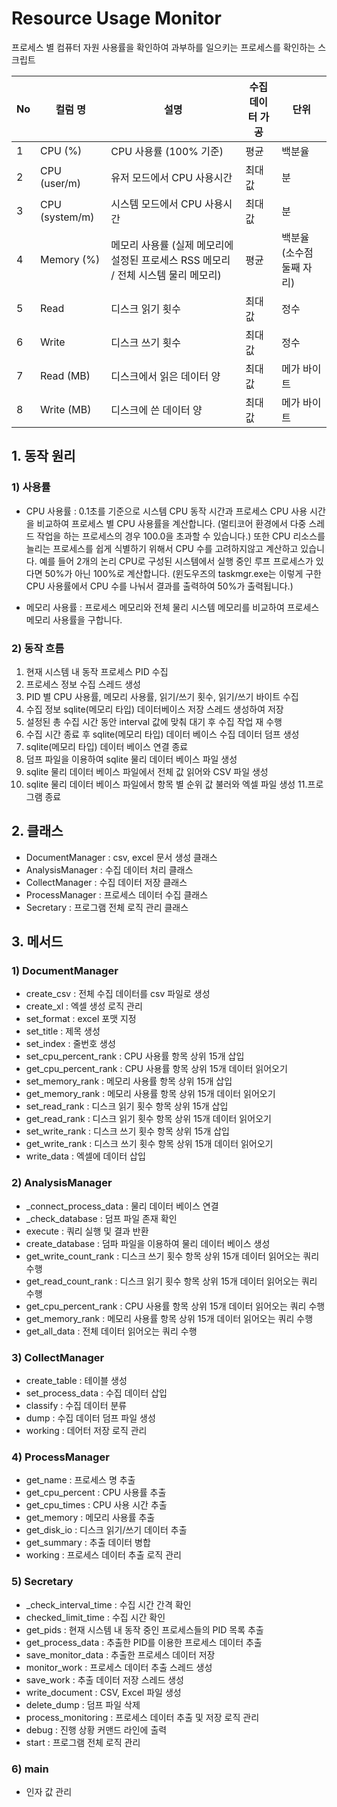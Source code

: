 # Resource Usage Monitor

프로세스 별 컴퓨터 자원 사용률을 확인하여 과부하를 일으키는 프로세스를 확인하는 스크립트

|No|컬럼 명|설명|수집 데이터 가공|단위|
|--|-------|----|----------------|----|
|1|CPU (%)|CPU 사용률 (100% 기준)|평균|백분율|
|2|CPU (user/m)|유저 모드에서 CPU 사용시간|최대 값|분|
|3|CPU (system/m)|시스템 모드에서 CPU 사용시간|최대 값|분|
|4|Memory (%)|메모리 사용률 (실제 메모리에 설정된 프로세스 RSS 메모리 / 전체 시스템 물리 메모리)|평균|백분율 (소수점 둘째 자리)|
|5|Read|디스크 읽기 횟수|최대 값|정수|
|6|Write|디스크 쓰기 횟수|최대 값|정수|
|7|Read (MB)|디스크에서 읽은 데이터 양|최대 값|메가 바이트|
|8|Write (MB)|디스크에 쓴 데이터 양|최대 값|메가 바이트|


## 1. 동작 원리

### 1) 사용률
- CPU 사용률 : 0.1초를 기준으로 시스템 CPU 동작 시간과 프로세스 CPU 사용 시간을 비교하여 프로세스 별 CPU 사용률을 계산합니다. (멀티코어 환경에서 다중 스레드 작업을 하는 프로세스의 경우 100.0을 초과할 수 있습니다.) 또한 CPU 리소스를 늘리는 프로세스를 쉽게 식별하기 위해서 CPU 수를 고려하지않고 계산하고 있습니다. 예를 들어 2개의 논리 CPU로 구성된 시스템에서 실행 중인 루프 프로세스가 있다면 50%가 아닌 100%로 계산합니다. (윈도우즈의 taskmgr.exe는 이렇게 구한 CPU 사용률에서 CPU 수를 나눠서 결과를 출력하여 50%가 출력됩니다.)

- 메모리 사용률 : 프로세스 메모리와 전체 물리 시스템 메모리를 비교하여 프로세스 메모리 사용률을 구합니다.

### 2) 동작 흐름
1. 현재 시스템 내 동작 프로세스 PID 수집
2. 프로세스 정보 수집 스레드 생성
3. PID 별 CPU 사용률, 메모리 사용률, 읽기/쓰기 횟수, 읽기/쓰기 바이트 수집
4. 수집 정보 sqlite(메모리 타입) 데이터베이스 저장 스레드 생성하여 저장
5. 설정된 총 수집 시간 동안 interval 값에 맞춰 대기 후 수집 작업 재 수행
6. 수집 시간 종료 후 sqlite(메모리 타입) 데이터 베이스 수집 데이터 덤프 생성
7. sqlite(메모리 타입) 데이터 베이스 연결 종료
8. 덤프 파일을 이용하여 sqlite 물리 데이터 베이스 파일 생성
9. sqlite 물리 데이터 베이스 파일에서 전체 값 읽어와 CSV 파일 생성
10. sqlite 물리 데이터 베이스 파일에서 항목 별 순위 값 불러와 엑셀 파일 생성
11.프로그램 종료

## 2. 클래스
- DocumentManager : csv, excel 문서 생성 클래스
- AnalysisManager : 수집 데이터 처리 클래스
- CollectManager : 수집 데이터 저장 클래스
- ProcessManager : 프로세스 데이터 수집 클래스
- Secretary : 프로그램 전체 로직 관리 클래스

## 3. 메서드
### 1) DocumentManager
- create_csv : 전체 수집 데이터를 csv 파일로 생성
- create_xl : 엑셀 생성 로직 관리 
- set_format : excel 포맷 지정
- set_title : 제목 생성
- set_index : 줄번호 생성
- set_cpu_percent_rank : CPU 사용률 항목 상위 15개 삽입
- get_cpu_percent_rank : CPU 사용률 항목 상위 15개 데이터 읽어오기
- set_memory_rank : 메모리 사용률 항목 상위 15개 삽입
- get_memory_rank : 메모리 사용률 항목 상위 15개 데이터 읽어오기
- set_read_rank : 디스크 읽기 횟수 항목 상위 15개 삽입
- get_read_rank : 디스크 읽기 횟수 항목 상위 15개 데이터 읽어오기
- set_write_rank : 디스크 쓰기 횟수 항목 상위 15개 삽입
- get_write_rank : 디스크 쓰기 횟수 항목 상위 15개 데이터 읽어오기
- write_data : 엑셀에 데이터 삽입

### 2) AnalysisManager
- _connect_process_data : 물리 데이터 베이스 연결
- _check_database : 덤프 파일 존재 확인
- execute : 쿼리 실행 및 결과 반환
- create_database : 덤파 파일을 이용하여 물리 데이터 베이스 생성
- get_write_count_rank : 디스크 쓰기 횟수 항목 상위 15개 데이터 읽어오는 쿼리 수행
- get_read_count_rank : 디스크 읽기 횟수 항목 상위 15개 데이터 읽어오는 쿼리 수행
- get_cpu_percent_rank : CPU 사용률 항목 상위 15개 데이터 읽어오는 쿼리 수행
- get_memory_rank : 메모리 사용률 항목 상위 15개 데이터 읽어오는 쿼리 수행
- get_all_data : 전체 데이터 읽어오는 쿼리 수행

### 3) CollectManager
- create_table : 테이블 생성
- set_process_data : 수집 데이터 삽입
- classify : 수집 데이터 분류
- dump : 수집 데이터 덤프 파일 생성
- working : 데어터 저장 로직 관리

### 4) ProcessManager
- get_name : 프로세스 명 추출
- get_cpu_percent : CPU 사용률 추출
- get_cpu_times : CPU 사용 시간 추출
- get_memory : 메모리 사용률 추출
- get_disk_io : 디스크 읽기/쓰기 데이터 추출
- get_summary : 추출 데이터 병합
- working : 프로세스 데이터 추출 로직 관리

### 5) Secretary
- _check_interval_time : 수집 시간 간격 확인 
- checked_limit_time : 수집 시간 확인
- get_pids : 현재 시스템 내 동작 중인 프로세스들의 PID 목록 추출
- get_process_data : 추출한 PID를 이용한 프로세스 데이터 추출
- save_monitor_data : 추출한 프로세스 데이터 저장
- monitor_work : 프로세스 데이터 추출 스레드 생성
- save_work : 추출 데이터 저장 스레드 생성
- write_document : CSV, Excel 파일 생성
- delete_dump : 덤프 파일 삭제
- process_monitoring : 프로세스 데이터 추출 및 저장 로직 관리
- debug : 진행 상황 커맨드 라인에 출력
- start : 프로그램 전체 로직 관리

### 6) main
- 인자 값 관리

